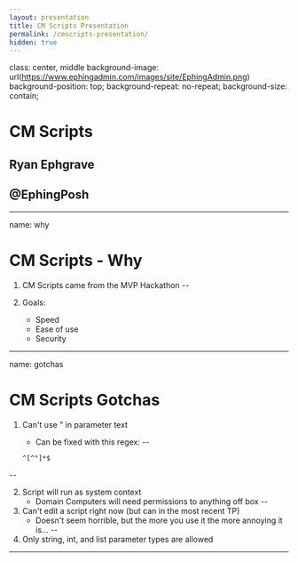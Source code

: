 ```yaml
---
layout: presentation
title: CM Scripts Presentation
permalink: /cmscripts-presentation/
hidden: true
---
```

class: center, middle
background-image: url(https://www.ephingadmin.com/images/site/EphingAdmin.png)
background-position: top;
background-repeat: no-repeat;
background-size: contain;

# CM Scripts

## Ryan Ephgrave

## @EphingPosh

---
name: why

# CM Scripts - Why

1. CM Scripts came from the MVP Hackathon
--

1. Goals:
    * Speed
    * Ease of use
    * Security

---
name: gotchas

# CM Scripts Gotchas

1. Can't use " in parameter text
    * Can be fixed with this regex:
--

    ```regex
    ^[^"]*$
    ```

--

2. Script will run as system context
    * Domain Computers will need permissions to anything off box
--
3. Can't edit a script right now (but can in the most recent TP)
    * Doesn't seem horrible, but the more you use it the more annoying it is...
--
4. Only string, int, and list parameter types are allowed

---
